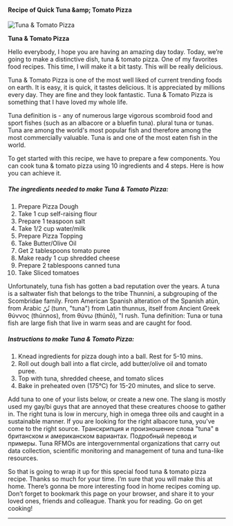             

#### Recipe of Quick Tuna &amp;amp; Tomato Pizza

![Tuna &amp; Tomato Pizza](https://img-global.cpcdn.com/recipes/d2a641633c82a013/751x532cq70/tuna-tomato-pizza-recipe-main-photo.jpg)

**Tuna &amp; Tomato Pizza**

Hello everybody, I hope you are having an amazing day today. Today, we’re going to make a distinctive dish, tuna & tomato pizza. One of my favorites food recipes. This time, I will make it a bit tasty. This will be really delicious.

Tuna & Tomato Pizza is one of the most well liked of current trending foods on earth. It is easy, it is quick, it tastes delicious. It is appreciated by millions every day. They are fine and they look fantastic. Tuna & Tomato Pizza is something that I have loved my whole life.

Tuna definition is - any of numerous large vigorous scombroid food and sport fishes (such as an albacore or a bluefin tuna). plural tuna or tunas. Tuna are among the world's most popular fish and therefore among the most commercially valuable. Tuna is and one of the most eaten fish in the world.

To get started with this recipe, we have to prepare a few components. You can cook tuna & tomato pizza using 10 ingredients and 4 steps. Here is how you can achieve it.

##### The ingredients needed to make Tuna & Tomato Pizza:

1.  Prepare Pizza Dough
2.  Take 1 cup self-raising flour
3.  Prepare 1 teaspoon salt
4.  Take 1/2 cup water/milk
5.  Prepare Pizza Topping
6.  Take Butter/Olive Oil
7.  Get 2 tablespoons tomato puree
8.  Make ready 1 cup shredded cheese
9.  Prepare 2 tablespoons canned tuna
10.  Take Sliced tomatoes

Unfortunately, tuna fish has gotten a bad reputation over the years. A tuna is a saltwater fish that belongs to the tribe Thunnini, a subgrouping of the Scombridae family. From American Spanish alteration of the Spanish atún, from Arabic تُنّ‎ (tunn, "tuna") from Latin thunnus, itself from Ancient Greek θύννος (thúnnos), from θύνω (thúnō), "I rush. Tuna definition: Tuna or tuna fish are large fish that live in warm seas and are caught for food.

##### Instructions to make Tuna & Tomato Pizza:

1.  Knead ingredients for pizza dough into a ball. Rest for 5-10 mins.
2.  Roll out dough ball into a flat circle, add butter/olive oil and tomato puree.
3.  Top with tuna, shredded cheese, and tomato slices
4.  Bake in preheated oven (175°C) for 15-20 minutes, and slice to serve.

Add tuna to one of your lists below, or create a new one. The slang is mostly used my gay/bi guys that are annoyed that these creatures choose to gather in. The right tuna is low in mercury, high in omega three oils and caught in a sustainable manner. If you are looking for the right albacore tuna, you've come to the right source. Транскрипция и произношение слова "tuna" в британском и американском вариантах. Подробный перевод и примеры. Tuna RFMOs are intergovernmental organizations that carry out data collection, scientific monitoring and management of tuna and tuna-like resources.

So that is going to wrap it up for this special food tuna & tomato pizza recipe. Thanks so much for your time. I’m sure that you will make this at home. There’s gonna be more interesting food in home recipes coming up. Don’t forget to bookmark this page on your browser, and share it to your loved ones, friends and colleague. Thank you for reading. Go on get cooking!

* * *